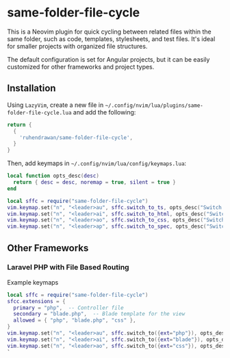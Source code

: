 # same-folder-file-cycle

This is a Neovim plugin for quick cycling between related files within the same folder, such as code, templates, stylesheets, and test files. It's ideal for smaller projects with organized file structures.

The default configuration is set for Angular projects, but it can be easily customized for other frameworks and project types.

## Installation

Using `LazyVim`, create a new file in `~/.config/nvim/lua/plugins/same-folder-file-cycle.lua` and add the following:

```lua
return {
  {
    'ruhendrawan/same-folder-file-cycle',
  }
}
```

Then, add keymaps in `~/.config/nvim/lua/config/keymaps.lua`:

```lua
local function opts_desc(desc)
  return { desc = desc, noremap = true, silent = true }
end

local sffc = require("same-folder-file-cycle")
vim.keymap.set("n", "<leader>au", sffc.switch_to_ts, opts_desc("Switch to TypeScript"))
vim.keymap.set("n", "<leader>ai", sffc.switch_to_html, opts_desc("Switch to HTML"))
vim.keymap.set("n", "<leader>ao", sffc.switch_to_css, opts_desc("Switch to CSS"))
vim.keymap.set("n", "<leader>ap", sffc.switch_to_spec, opts_desc("Switch to Spec"))
```

## Other Frameworks

### Laravel PHP with File Based Routing

Example keymaps

```lua
local sffc = require("same-folder-file-cycle")
sfcc.extensions = {
  primary = "php",  -- Controller file
  secondary = "blade.php",  -- Blade template for the view
  allowed = { "php", "blade.php", "css" },
}
vim.keymap.set("n", "<leader>au", sffc.switch_to({ext="php"}), opts_desc("Switch to Code"))
vim.keymap.set("n", "<leader>ai", sffc.switch_to({ext="blade"}), opts_desc("Switch to HTML"))
vim.keymap.set("n", "<leader>ao", sffc.switch_to({ext="css"}), opts_desc("Switch to CSS"))
`
```
